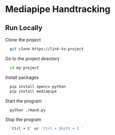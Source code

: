 
# Mediapipe Handtracking




## Run Locally

Clone the project

```bash
  git clone https://link-to-project
```

Go to the project directory

```bash
  cd my-project
```

Install packages

```bash
  pip install opencv-python
  pip install mediapipe
```

Start the program

```bash
  python ./Hand.py
```

Stop the program

```bash
  `Ctrl + C` or 'Ctrl + Shift + C `
```

